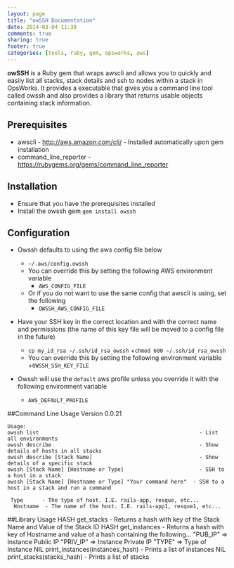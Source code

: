 ```yaml
---
layout: page
title: "owSSH Documentation"
date: 2014-03-04 11:30
comments: true
sharing: true
footer: true
categories: [tools, ruby, gem, opsworks, aws]
---
```

**owSSH** is a Ruby gem that wraps awscli and allows you to quickly and easily list all stacks, stack details and ssh to nodes within a stack in OpsWorks. It provides a executable that gives you a command line tool called owssh and also provides a library that returns usable objects containing stack information.


## Prerequisites
+ awscli - http://aws.amazon.com/cli/ - Installed automatically upon gem installation
+ command_line_reporter - https://rubygems.org/gems/command_line_reporter


## Installation
+ Ensure that you have the prerequisites installed
+ Install the owssh gem
    `gem install owssh`


## Configuration
+ Owssh defaults to using the aws config file below
    + `~/.aws/config.owssh`
    + You can override this by setting the following AWS environment variable
      + `AWS_CONFIG_FILE`
    + Or if you do not want to use the same config that awscli is using, set the following
      + `OWSSH_AWS_CONFIG_FILE`


+ Have your SSH key in the correct location and with the correct name and permissions (the name of this key file will be moved to a config file in the future)
    + `cp my_id_rsa ~/.ssh/id_rsa_owssh`
      +`chmod 600 ~/.ssh/id_rsa_owssh`
    + You can override this by setting the following environment variable
      +`OWSSH_SSH_KEY_FILE`


+ Owssh will use the `default` aws profile unless you override it with the following environment variable
    + `AWS_DEFAULT_PROFILE`


##Command Line Usage
    Version 0.0.21

    Usage:
    owssh list                                                   - List all environments
    owssh describe                                               - Show details of hosts in all stacks
    owssh describe [Stack Name]                                  - Show details of a specific stack
    owssh [Stack Name] [Hostname or Type]                        - SSH to a host in a stack
    owssh [Stack Name] [Hostname or Type] "Your command here"  - SSH to a host in a stack and run a command

     Type      - The type of host. I.E. rails-app, resque, etc...
      Hostname  - The name of the host. I.E. rails-app1, resque1, etc...


##Library Usage
    HASH get_stacks                      - Returns a hash with key of the Stack Name and Value of the Stack ID
    HASH get_instances                   - Returns a hash with key of Hostname and value of a hash containing the following...
                                            "PUB_IP"  => Instance Public IP
                                            "PRIV_IP" => Instance Private IP
                                            "TYPE"    => Type of Instance
    NIL  print_instances(instances_hash) - Prints a list of instances
    NIL  print_stacks(stacks_hash)       - Prints a list of stacks
